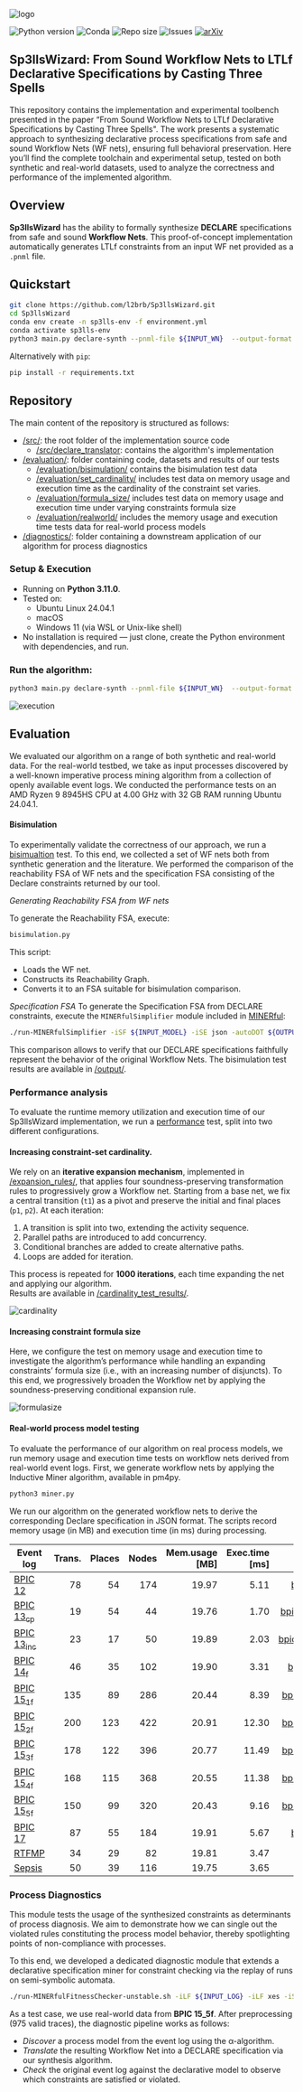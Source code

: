 ![logo](images/logo.png)

![Python version](https://img.shields.io/badge/python-3.11-blue?logo=python&logoColor=white)
![Conda](https://img.shields.io/badge/environment-conda-green?logo=anaconda)
![Repo size](https://img.shields.io/github/repo-size/l2brb/Sp3llsWizard)
![Issues](https://img.shields.io/github/issues/l2brb/Sp3llsWizard?color=red)
[![arXiv](https://img.shields.io/badge/arXiv-2504.05114-b31b1b?logo=arxiv&logoColor=white)](https://arxiv.org/abs/2504.05114)



## Sp3llsWizard: From Sound Workflow Nets to LTLf Declarative Specifications by Casting Three Spells

This repository contains the implementation and experimental toolbench presented in the paper “From Sound Workflow Nets to LTLf Declarative Specifications by Casting Three Spells". The work presents a systematic approach to synthesizing declarative process specifications from safe and sound Workflow Nets (WF nets), ensuring full behavioral preservation. Here you’ll find the complete toolchain and experimental setup, tested on both synthetic and real-world datasets, used to analyze the correctness and performance of the implemented algorithm.

## Overview
**Sp3llsWizard** has the ability to formally synthesize **DECLARE** specifications from safe and sound **Workflow Nets**. This proof-of-concept implementation automatically generates LTLf constraints from an input WF net provided as a `.pnml` file.

## Quickstart

```bash
git clone https://github.com/l2brb/Sp3llsWizard.git
cd Sp3llsWizard
conda env create -n sp3lls-env -f environment.yml
conda activate sp3lls-env
python3 main.py declare-synth --pnml-file ${INPUT_WN}  --output-format json --output-path ${OUTPUT_PATH}
```

Alternatively with `pip`:
```bash
pip install -r requirements.txt
```
## Repository

The main content of the repository is structured as follows:
-  [/src/](https://github.com/l2brb/Sp3llsWizard/tree/main/src): the root folder of the implementation source code
    -  [/src/declare_translator](https://github.com/l2brb/Sp3llsWizard/tree/main/src/declare_translator): contains the algorithm's implementation
-  [/evaluation/](https://github.com/l2brb/Sp3llsWizard/tree/main/evaluation): folder containing code, datasets and results of our tests
    - [/evaluation/bisimulation/](https://github.com/l2brb/Sp3llsWizard/tree/main/evaluation/bisimulation) contains the bisimulation test data 
    - [/evaluation/set_cardinality/](https://github.com/l2brb/Sp3llsWizard/tree/main/evaluation/performance/set_cardinality) includes test data on memory usage and execution time as the cardinality of the constraint set varies.
    - [/evaluation/formula_size/](https://github.com/l2brb/Sp3llsWizard/tree/main/evaluation/performance/formula_size) includes test data on memory usage and execution time under varying constraints formula size
    - [/evaluation/realworld/](https://github.com/l2brb/Sp3llsWizard/tree/main/evaluation/realworld) includes the memory usage and execution time tests data for real-world process models
-  [/diagnostics/](https://github.com/l2brb/Sp3llsWizard/tree/main/evaluation/conformance): folder containing a downstream application of our algorithm for process diagnostics

### Setup & Execution

- Running on **Python 3.11.0**.
- Tested on:
  - Ubuntu Linux 24.04.1
  - macOS
  - Windows 11 (via WSL or Unix-like shell)
- No installation is required — just clone, create the Python environment with dependencies, and run.

### Run the algorithm:

```bash
python3 main.py declare-synth --pnml-file ${INPUT_WN}  --output-format json --output-path ${OUTPUT_PATH}
```
![execution](images/execution.png)


## Evaluation
We evaluated our algorithm on a range of both synthetic and real-world data. For the real-world testbed, we take as input processes discovered by a well-known imperative process mining algorithm from a collection of openly available event logs. We conducted the performance tests on an AMD Ryzen 9 8945HS CPU at 4.00 GHz with 32 GB RAM running Ubuntu 24.04.1. 


#### Bisimulation

To experimentally validate the correctness of our approach, we run a [bisimualtion](https://github.com/l2brb/Sp3llsWizard/tree/main/evaluation/bisimulation) test. To this end, we collected a set of WF nets both from synthetic generation and the literature. We performed the comparison of the reachability FSA of WF nets and the specification FSA consisting of the Declare constraints returned by our tool.

*Generating Reachability FSA from WF nets*

To generate the Reachability FSA, execute:
```bash
bisimulation.py
```
This script:

- Loads the WF net.
- Constructs its Reachability Graph.
- Converts it to an FSA suitable for bisimulation comparison.

*Specification FSA*
To generate the Specification FSA from DECLARE constraints, execute the `MINERfulSimplifier` module included in [MINERful](https://github.com/cdc08x/MINERful/):

```bash
./run-MINERfulSimplifier -iSF ${INPUT_MODEL} -iSE json -autoDOT ${OUTPUT_PATH} 
```
This comparison allows to verify that our DECLARE specifications faithfully represent the behavior of the original Workflow Nets. The bisimulation test results are available in [/output/](https://github.com/l2brb/Sp3llsWizard/tree/main/evaluation/bisimulation).

### Performance analysis

To evaluate the runtime memory utilization and execution time of our Sp3llsWizard implementation, we run a [performance](https://github.com/l2brb/Sp3llsWizard/tree/main/evaluation/d_contraints) test, split into two different configurations.


#### Increasing constraint-set cardinality.
We rely on an **iterative expansion mechanism**, implemented in [/expansion_rules/](https://github.com/l2brb/Sp3llsWizard\evaluation\performance\n_constraints\rules), that applies four soundness-preserving transformation rules to progressively grow a Workflow net. Starting from a base net, we fix a central transition (`t1`) as a pivot and preserve the initial and final places (`p1`, `p2`). At each iteration:

1. A transition is split into two, extending the activity sequence.
2. Parallel paths are introduced to add concurrency.
3. Conditional branches are added to create alternative paths.
4. Loops are added for iteration.

This process is repeated for **1000 iterations**, each time expanding the net and applying our algorithm.  
Results are available in [/cardinality_test_results/](https://github.com/l2brb/Sp3llsWizard/tree/main/evaluation/performance/set_cardinality).

![cardinality](images/cardinality.png)


#### Increasing constraint formula size

Here, we configure the test on memory usage and execution time to investigate the algorithm’s performance while handling an expanding constraints’ formula size (i.e., with an increasing number of disjuncts). To this end, we progressively broaden the Workflow net by applying the soundness-preserving conditional expansion rule. 

![formulasize](images/formulasize.png)


#### Real-world process model testing 

To evaluate the performance of our algorithm on real process models, we run memory usage and execution time tests on workflow nets derived from real-world event logs. First, we generate workflow nets by applying the Inductive Miner algorithm, available in pm4py.

```bash
python3 miner.py
```

We run our algorithm on the generated workflow nets to derive the corresponding Declare specification in JSON format. The scripts record memory usage (in MB) and execution time (in ms) during processing.

| **Event log** | **Trans.** | **Places** | **Nodes** | **Mem.usage [MB]** | **Exec.time [ms]** | **Model** |
|---------------|-----------:|-----------:|----------:|-------------------:|-------------------:|------------:|
| [BPIC 12](https://doi.org/10.4121/UUID:3926DB30-F712-4394-AEBC-75976070E91F) | 78 | 54 | 174 | 19.97 | 5.11 | [bpic12.pnml](https://github.com/l2brb/Sp3llsWizard/blob/main/evaluation/performance/realworld/models/bpic12.pnml) |
| [BPIC 13<sub>cp</sub>](https://doi.org/10.4121/UUID:C2C3B154-AB26-4B31-A0E8-8F2350DDAC11) | 19 | 54 | 44 | 19.76 | 1.70 | [bpic13cp.pnml](https://github.com/l2brb/Sp3llsWizard/blob/main/evaluation/performance/realworld/models/bpic13cp.pnml) |
| [BPIC 13<sub>inc</sub>](https://doi.org/10.4121/UUID:500573E6-ACCC-4B0C-9576-AA5468B10CEE) | 23 | 17 | 50 | 19.89 | 2.03 | [bpic13inc.pnml](https://github.com/l2brb/Sp3llsWizard/blob/main/evaluation/performance/realworld/models/bpic13inc.pnml) |
| [BPIC 14<sub>f</sub>](https://doi.org/10.4121/UUID:3CFA2260-F5C5-44BE-AFE1-B70D35288D6D) | 46 | 35 | 102 | 19.90 | 3.31 | [bpic14f.pnml](https://github.com/l2brb/Sp3llsWizard/blob/main/evaluation/performance/realworld/models/bpic14f.pnml) |
| [BPIC 15<sub>1f</sub>](https://doi.org/10.4121/UUID:A0ADDFDA-2044-4541-A450-FDCC9FE16D17) | 135 | 89 | 286 | 20.44 | 8.39 | [bpic151f.pnml](https://github.com/l2brb/Sp3llsWizard/blob/main/evaluation/performance/realworld/models/bpic151f.pnml) |
| [BPIC 15<sub>2f</sub>](https://doi.org/10.4121/UUID:63A8435A-077D-4ECE-97CD-2C76D394D99C) | 200 | 123 | 422 | 20.91 | 12.30 | [bpic152f.pnml](https://github.com/l2brb/Sp3llsWizard/blob/main/evaluation/performance/realworld/models/bpic152f.pnml) |
| [BPIC 15<sub>3f</sub>](https://doi.org/uuid:ed445cdd-27d5-4d77-a1f7-59fe7360cfbe) | 178 | 122 | 396 | 20.77 | 11.49 | [bpic153f.pnml](https://github.com/l2brb/Sp3llsWizard/blob/main/evaluation/performance/realworld/models/bpic153f.pnml) |
| [BPIC 15<sub>4f</sub>](https://doi.org/uuid:679b11cf-47cd-459e-a6de-9ca614e25985) | 168 | 115 | 368 | 20.55 | 11.38 | [bpic154f.pnml](https://github.com/l2brb/Sp3llsWizard/blob/main/evaluation/performance/realworld/models/bpic154f.pnml) |
| [BPIC 15<sub>5f</sub>](https://doi.org/uuid:b32c6fe5-f212-4286-9774-58dd53511cf8) | 150 | 99 | 320 | 20.43 | 9.16 | [bpic155f.pnml](https://github.com/l2brb/Sp3llsWizard/blob/main/evaluation/performance/realworld/models/bpic155f.pnml) |
| [BPIC 17](https://doi.org/10.4121/UUID:5F3067DF-F10B-45DA-B98B-86AE4C7A310B) | 87 | 55 | 184 | 19.91 | 5.67 | [bpic17.pnml](https://github.com/l2brb/Sp3llsWizard/blob/main/evaluation/performance/realworld/models/bpic17.pnml) |
| [RTFMP](https://doi.org/10.4121/UUID:270FD440-1057-4FB9-89A9-B699B47990F5) | 34 | 29 | 82 | 19.81 | 3.47 | [rtfmp.pnml](https://github.com/l2brb/Sp3llsWizard/blob/main/evaluation/performance/realworld/models/rtfmp.pnml) |
| [Sepsis](https://doi.org/10.4121/UUID:915D2BFB-7E84-49AD-A286-DC35F063A460) | 50 | 39 | 116 | 19.75 | 3.65 | [sepsis.pnml](https://github.com/l2brb/Sp3llsWizard/blob/main/evaluation/performance/realworld/models/sepsis.pnml) |


### Process Diagnostics

This module tests the usage of the synthesized constraints as determinants of process diagnosis. We aim to demonstrate how we can single out the violated rules constituting the process model behavior, thereby spotlighting points of non-compliance with processes.

To this end, we developed a dedicated diagnostic module that extends a declarative specification miner for constraint checking via the replay of runs on semi-symbolic automata.

```bash
./run-MINERfulFitnessChecker-unstable.sh -iLF ${INPUT_LOG} -iLF xes -iSF ${INPUT_SPECIFICATION} -iSE json -oCSV ${OUTPUT_PATH} --debug all  > ${DEBUG_TXT_PATH}

```
As a test case, we use real-world data from **BPIC 15\_5f**. After preprocessing (975 valid traces), the diagnostic pipeline works as follows:

- *Discover* a process model from the event log using the α-algorithm.
- *Translate* the resulting Workflow Net into a DECLARE specification via our synthesis algorithm.
- *Check* the original event log against the declarative model to observe which constraints are satisfied or violated.










